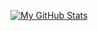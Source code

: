 [![My GitHub Stats](https://github-readme-stats.vercel.app/api/?username=toghrul-nasirli&count_private=true&theme=midnight-purple&showicons=true&hide_border=true)]()

<!--
**toghrul-nasirli/toghrul-nasirli** is a ✨ _special_ ✨ repository because its `README.md` (this file) appears on your GitHub profile.

![Nasirli's GitHub Stats](https://github-readme-stats.vercel.app/api?username=toghrul-nasirli&show_icons=true&theme=midnight-purple&hide_border=true)
Here are some ideas to get you started:
[![My GitHub Language Stats](https://github-readme-stats.vercel.app/api/top-langs/?username=toghrul-nasirli&langs_count=5&theme=midnight-purple)]()
- 🔭 I’m currently working on ...
- 🌱 I’m currently learning ...
- 👯 I’m looking to collaborate on ...
- 🤔 I’m looking for help with ...
- 💬 Ask me about ...
- 📫 How to reach me: ...
- 😄 Pronouns: ...
- ⚡ Fun fact: ...
-->
